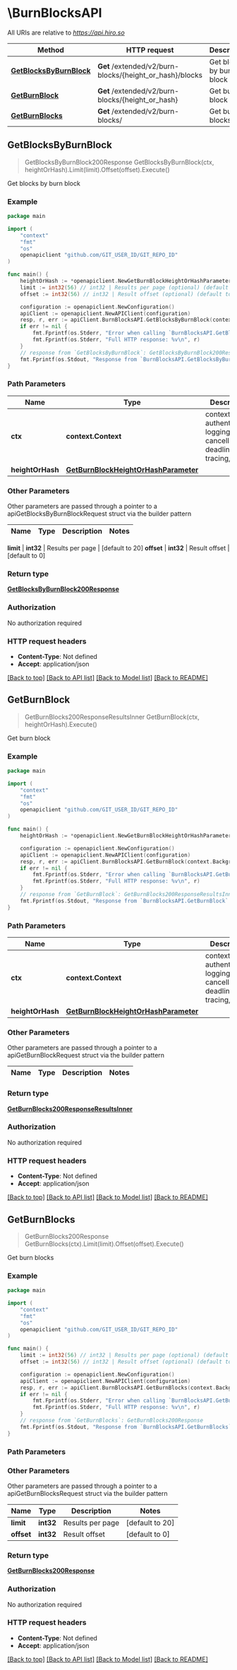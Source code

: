 # \BurnBlocksAPI

All URIs are relative to *https://api.hiro.so*

Method | HTTP request | Description
------------- | ------------- | -------------
[**GetBlocksByBurnBlock**](BurnBlocksAPI.md#GetBlocksByBurnBlock) | **Get** /extended/v2/burn-blocks/{height_or_hash}/blocks | Get blocks by burn block
[**GetBurnBlock**](BurnBlocksAPI.md#GetBurnBlock) | **Get** /extended/v2/burn-blocks/{height_or_hash} | Get burn block
[**GetBurnBlocks**](BurnBlocksAPI.md#GetBurnBlocks) | **Get** /extended/v2/burn-blocks/ | Get burn blocks



## GetBlocksByBurnBlock

> GetBlocksByBurnBlock200Response GetBlocksByBurnBlock(ctx, heightOrHash).Limit(limit).Offset(offset).Execute()

Get blocks by burn block



### Example

```go
package main

import (
	"context"
	"fmt"
	"os"
	openapiclient "github.com/GIT_USER_ID/GIT_REPO_ID"
)

func main() {
	heightOrHash := *openapiclient.NewGetBurnBlockHeightOrHashParameter() // GetBurnBlockHeightOrHashParameter | 
	limit := int32(56) // int32 | Results per page (optional) (default to 20)
	offset := int32(56) // int32 | Result offset (optional) (default to 0)

	configuration := openapiclient.NewConfiguration()
	apiClient := openapiclient.NewAPIClient(configuration)
	resp, r, err := apiClient.BurnBlocksAPI.GetBlocksByBurnBlock(context.Background(), heightOrHash).Limit(limit).Offset(offset).Execute()
	if err != nil {
		fmt.Fprintf(os.Stderr, "Error when calling `BurnBlocksAPI.GetBlocksByBurnBlock``: %v\n", err)
		fmt.Fprintf(os.Stderr, "Full HTTP response: %v\n", r)
	}
	// response from `GetBlocksByBurnBlock`: GetBlocksByBurnBlock200Response
	fmt.Fprintf(os.Stdout, "Response from `BurnBlocksAPI.GetBlocksByBurnBlock`: %v\n", resp)
}
```

### Path Parameters


Name | Type | Description  | Notes
------------- | ------------- | ------------- | -------------
**ctx** | **context.Context** | context for authentication, logging, cancellation, deadlines, tracing, etc.
**heightOrHash** | [**GetBurnBlockHeightOrHashParameter**](.md) |  | 

### Other Parameters

Other parameters are passed through a pointer to a apiGetBlocksByBurnBlockRequest struct via the builder pattern


Name | Type | Description  | Notes
------------- | ------------- | ------------- | -------------

 **limit** | **int32** | Results per page | [default to 20]
 **offset** | **int32** | Result offset | [default to 0]

### Return type

[**GetBlocksByBurnBlock200Response**](GetBlocksByBurnBlock200Response.md)

### Authorization

No authorization required

### HTTP request headers

- **Content-Type**: Not defined
- **Accept**: application/json

[[Back to top]](#) [[Back to API list]](../README.md#documentation-for-api-endpoints)
[[Back to Model list]](../README.md#documentation-for-models)
[[Back to README]](../README.md)


## GetBurnBlock

> GetBurnBlocks200ResponseResultsInner GetBurnBlock(ctx, heightOrHash).Execute()

Get burn block



### Example

```go
package main

import (
	"context"
	"fmt"
	"os"
	openapiclient "github.com/GIT_USER_ID/GIT_REPO_ID"
)

func main() {
	heightOrHash := *openapiclient.NewGetBurnBlockHeightOrHashParameter() // GetBurnBlockHeightOrHashParameter | 

	configuration := openapiclient.NewConfiguration()
	apiClient := openapiclient.NewAPIClient(configuration)
	resp, r, err := apiClient.BurnBlocksAPI.GetBurnBlock(context.Background(), heightOrHash).Execute()
	if err != nil {
		fmt.Fprintf(os.Stderr, "Error when calling `BurnBlocksAPI.GetBurnBlock``: %v\n", err)
		fmt.Fprintf(os.Stderr, "Full HTTP response: %v\n", r)
	}
	// response from `GetBurnBlock`: GetBurnBlocks200ResponseResultsInner
	fmt.Fprintf(os.Stdout, "Response from `BurnBlocksAPI.GetBurnBlock`: %v\n", resp)
}
```

### Path Parameters


Name | Type | Description  | Notes
------------- | ------------- | ------------- | -------------
**ctx** | **context.Context** | context for authentication, logging, cancellation, deadlines, tracing, etc.
**heightOrHash** | [**GetBurnBlockHeightOrHashParameter**](.md) |  | 

### Other Parameters

Other parameters are passed through a pointer to a apiGetBurnBlockRequest struct via the builder pattern


Name | Type | Description  | Notes
------------- | ------------- | ------------- | -------------


### Return type

[**GetBurnBlocks200ResponseResultsInner**](GetBurnBlocks200ResponseResultsInner.md)

### Authorization

No authorization required

### HTTP request headers

- **Content-Type**: Not defined
- **Accept**: application/json

[[Back to top]](#) [[Back to API list]](../README.md#documentation-for-api-endpoints)
[[Back to Model list]](../README.md#documentation-for-models)
[[Back to README]](../README.md)


## GetBurnBlocks

> GetBurnBlocks200Response GetBurnBlocks(ctx).Limit(limit).Offset(offset).Execute()

Get burn blocks



### Example

```go
package main

import (
	"context"
	"fmt"
	"os"
	openapiclient "github.com/GIT_USER_ID/GIT_REPO_ID"
)

func main() {
	limit := int32(56) // int32 | Results per page (optional) (default to 20)
	offset := int32(56) // int32 | Result offset (optional) (default to 0)

	configuration := openapiclient.NewConfiguration()
	apiClient := openapiclient.NewAPIClient(configuration)
	resp, r, err := apiClient.BurnBlocksAPI.GetBurnBlocks(context.Background()).Limit(limit).Offset(offset).Execute()
	if err != nil {
		fmt.Fprintf(os.Stderr, "Error when calling `BurnBlocksAPI.GetBurnBlocks``: %v\n", err)
		fmt.Fprintf(os.Stderr, "Full HTTP response: %v\n", r)
	}
	// response from `GetBurnBlocks`: GetBurnBlocks200Response
	fmt.Fprintf(os.Stdout, "Response from `BurnBlocksAPI.GetBurnBlocks`: %v\n", resp)
}
```

### Path Parameters



### Other Parameters

Other parameters are passed through a pointer to a apiGetBurnBlocksRequest struct via the builder pattern


Name | Type | Description  | Notes
------------- | ------------- | ------------- | -------------
 **limit** | **int32** | Results per page | [default to 20]
 **offset** | **int32** | Result offset | [default to 0]

### Return type

[**GetBurnBlocks200Response**](GetBurnBlocks200Response.md)

### Authorization

No authorization required

### HTTP request headers

- **Content-Type**: Not defined
- **Accept**: application/json

[[Back to top]](#) [[Back to API list]](../README.md#documentation-for-api-endpoints)
[[Back to Model list]](../README.md#documentation-for-models)
[[Back to README]](../README.md)

